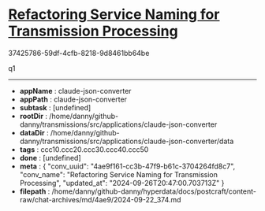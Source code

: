 # [Refactoring Service Naming for Transmission Processing](https://claude.ai/chat/4ae9f161-cc3b-47f9-b61c-3704264fd8c7)

37425786-59df-4cfb-8218-9d8461bb64be

q1

---

* **appName** : claude-json-converter
* **appPath** : claude-json-converter
* **subtask** : [undefined]
* **rootDir** : /home/danny/github-danny/transmissions/src/applications/claude-json-converter
* **dataDir** : /home/danny/github-danny/transmissions/src/applications/claude-json-converter/data
* **tags** : ccc10.ccc20.ccc30.ccc40.ccc50
* **done** : [undefined]
* **meta** : {
  "conv_uuid": "4ae9f161-cc3b-47f9-b61c-3704264fd8c7",
  "conv_name": "Refactoring Service Naming for Transmission Processing",
  "updated_at": "2024-09-26T20:47:00.703713Z"
}
* **filepath** : /home/danny/github-danny/hyperdata/docs/postcraft/content-raw/chat-archives/md/4ae9/2024-09-22_374.md